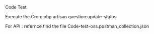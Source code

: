 Code Test

Execute the Cron: 
php artisan question:update-status


For API : refernce find the file
Code-test-oss.postman_collection.json
